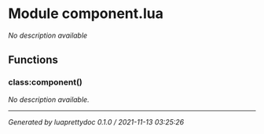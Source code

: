 # Module component.lua
_No description available_

## Functions

### class:component()

_No description available._

---

_Generated by luaprettydoc 0.1.0 / 2021-11-13 03:25:26_
